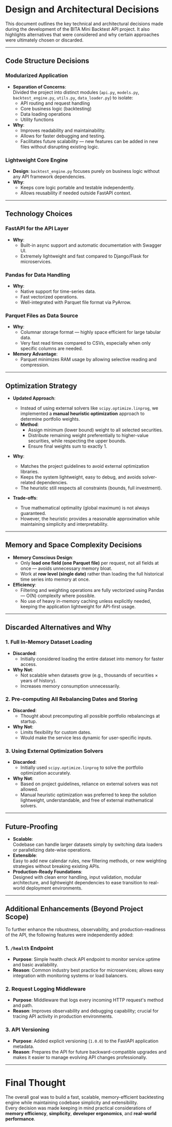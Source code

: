 # Design and Architectural Decisions

This document outlines the key technical and architectural decisions made during the development of the BITA Mini Backtest API project. It also highlights alternatives that were considered and why certain approaches were ultimately chosen or discarded.

---

## Code Structure Decisions

### Modularized Application

- **Separation of Concerns**:  
  Divided the project into distinct modules (`api.py`, `models.py`, `backtest_engine.py`, `utils.py`, `data_loader.py`) to isolate:
  - API routing and request handling
  - Core business logic (backtesting)
  - Data loading operations
  - Utility functions
- **Why**: 
  - Improves readability and maintainability.
  - Allows for faster debugging and testing.
  - Facilitates future scalability — new features can be added in new files without disrupting existing logic.

### Lightweight Core Engine

- **Design**: `backtest_engine.py` focuses purely on business logic without any API framework dependencies.
- **Why**:
  - Keeps core logic portable and testable independently.
  - Allows reusability if needed outside FastAPI context.

---

## Technology Choices

### FastAPI for the API Layer

- **Why**:
  - Built-in async support and automatic documentation with Swagger UI.
  - Extremely lightweight and fast compared to Django/Flask for microservices.

### Pandas for Data Handling

- **Why**:
  - Native support for time-series data.
  - Fast vectorized operations.
  - Well-integrated with Parquet file format via PyArrow.

### Parquet Files as Data Source

- **Why**:
  - Columnar storage format — highly space efficient for large tabular data.
  - Very fast read times compared to CSVs, especially when only specific columns are needed.
- **Memory Advantage**:
  - Parquet minimizes RAM usage by allowing selective reading and compression.

---

## Optimization Strategy

- **Updated Approach**:
  - Instead of using external solvers like `scipy.optimize.linprog`, we implemented a **manual heuristic optimization** approach to determine portfolio weights.
  - **Method**:
    - Assign minimum (lower bound) weight to all selected securities.
    - Distribute remaining weight preferentially to higher-value securities, while respecting the upper bounds.
    - Ensure final weights sum to exactly 1.
- **Why**:
  - Matches the project guidelines to avoid external optimization libraries.
  - Keeps the system lightweight, easy to debug, and avoids solver-related dependencies.
  - The heuristic still respects all constraints (bounds, full investment).

- **Trade-offs**:
  - True mathematical optimality (global maximum) is not always guaranteed.
  - However, the heuristic provides a reasonable approximation while maintaining simplicity and interpretability.

---

## Memory and Space Complexity Decisions

- **Memory Conscious Design**:
  - Only **load one field (one Parquet file)** per request, not all fields at once — avoids unnecessary memory bloat.
  - Work at **row level (single date)** rather than loading the full historical time series into memory at once.
- **Efficiency**:
  - Filtering and weighting operations are fully vectorized using Pandas — O(N) complexity where possible.
  - No use of heavy in-memory caching unless explicitly needed, keeping the application lightweight for API-first usage.

---

## Discarded Alternatives and Why

### 1. Full In-Memory Dataset Loading

- **Discarded**:
  - Initially considered loading the entire dataset into memory for faster access.
- **Why Not**:
  - Not scalable when datasets grow (e.g., thousands of securities × years of history).
  - Increases memory consumption unnecessarily.

### 2. Pre-computing All Rebalancing Dates and Storing

- **Discarded**:
  - Thought about precomputing all possible portfolio rebalancings at startup.
- **Why Not**:
  - Limits flexibility for custom dates.
  - Would make the service less dynamic for user-specific inputs.

### 3. Using External Optimization Solvers

- **Discarded**:
  - Initially used `scipy.optimize.linprog` to solve the portfolio optimization accurately.
- **Why Not**:
  - Based on project guidelines, reliance on external solvers was not allowed.
  - Manual heuristic optimization was preferred to keep the solution lightweight, understandable, and free of external mathematical solvers.

---

## Future-Proofing

- **Scalable**:  
  Codebase can handle larger datasets simply by switching data loaders or parallelizing date-wise operations.
- **Extensible**:  
  Easy to add new calendar rules, new filtering methods, or new weighting strategies without breaking existing APIs.
- **Production-Ready Foundations**:  
  Designed with clean error handling, input validation, modular architecture, and lightweight dependencies to ease transition to real-world deployment environments.

---

## Additional Enhancements (Beyond Project Scope)

To further enhance the robustness, observability, and production-readiness of the API, the following features were independently added:

### 1. `/health` Endpoint

- **Purpose**: Simple health check API endpoint to monitor service uptime and basic availability.
- **Reason**: Common industry best practice for microservices; allows easy integration with monitoring systems or load balancers.

### 2. Request Logging Middleware

- **Purpose**: Middleware that logs every incoming HTTP request's method and path.
- **Reason**: Improves observability and debugging capability; crucial for tracing API activity in production environments.

### 3. API Versioning

- **Purpose**: Added explicit versioning (`1.0.0`) to the FastAPI application metadata.
- **Reason**: Prepares the API for future backward-compatible upgrades and makes it easier to manage evolving API changes professionally.

---

# Final Thought

The overall goal was to build a fast, scalable, memory-efficient backtesting engine while maintaining codebase simplicity and extensibility.  
Every decision was made keeping in mind practical considerations of **memory efficiency**, **simplicity**, **developer ergonomics**, and **real-world performance**.
